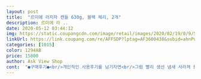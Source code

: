 ```yaml
---
layout: post 
title:  "르미에 라지자 캔들 630g, 블랙 체리, 2개" 
description: 르미에 라 ..
date: 2020-05-12 03:44:12 
img: https://static.coupangcdn.com/image/retail/images/2020/02/19/0/9/538b3098-a9ec-4696-9ace-f529c5e69bcd.jpg 
linkUrl: https://link.coupang.com/re/AFFSDP?lptag=AF3600438&subid=ahnPublicAsk&pageKey=1297772368&itemId=2310815184&vendorItemId=70307610864&traceid=V0-113-8532234a499b63a3 
categories: [1015] 
color: 1294AB 
price: 15800 
author: Ask View Shop 
cont:  "●구매후기●<br/>개인적인 사용후기를 남기자면<br/>그럼 빨리 생선 냄새 사라져 용이해요<br/>그렇게 두가지를 병행해서 사용하다가 최근에 쿠팡에서 르미에 향초를 알게됐는데 값이 완전 저렴하길래 구매해봤는데요, 일단 심지가 두개라 리드 올려놓으면 금방 가장자리까지 터널링 없이 잘 녹아서 좋고 그래서 적당히 켜다가 금방 끌수 있고요, 아직 한번 사용이라 좀 더 사용해봐야겠지만 향은 양캔들 만큼 강하진 않지만 나름 은은하게 잘 나는거 같아요 좀 더 사용해보고 발향이 여전히 괜찮다면 저는 아마 양캔들에서 르미에로 갈아타지 않을까 싶습니당ㅎㅎ<br/>그리고 마지막으러 아쉬운점은  선택할수 있는 향 종류가 많지가 않아서<br/>다양한 향을 써보거든요<br/>다음에는 시원한 향을 주문해서 켜봐야 겠어요.<br/>.<br/><br/>레몬향은 거의 안나고 라벤더향이 더 강해요.<br/>.<br/><br/>르미에 캔들의 대부분 향초들은 괜찮아요.<br/>.<br/><br/>양캔들 라지자는 향이 워낙 쎄서 좋긴하지만 보통 심지 하나인게 많아서 리드를(터널링 방지용품) 덮어놓고 사용해도 기본 3시간은 켜 놔야 그나마 터널링이 방지되기 때문에 시간적 여유가 있을때 오래 켜놔야 하는 장단점이 있고,<br/>엄청 저렴하게 두개 캔들 샀어요<br/>이 향은 여름에는 별루일거 같아요.<br/>.<br/>가을 겨울에 딱 맞는 향인거 같아요.<br/>.<br/>(이건 제 갠취향 기준에서요)<br/>작은 차이가 엄청 크더라구요<br/>저는 매번 자주 구매합니디... <br/><br/>저렴한 맛에 그냥 막 써야겠어요.<br/>.<br/><br/>제 결론은 향.<br/>용량.<br/>가격면에서는 만족입니다.<br/>.<br/><br/>지금 거실에 켜놓은지 30분이 지났는데도 냄새가 별루 나지않아요.<br/>.<br/><br/>집안 냄새 잘 안빠져 굽고나서 향초를 사용합니다<br/>집안의 향긋한 냄새로 기분좋은 공간을 만들어보세요<br/>집에 아무리 깨끗해도 집안 특유의 냄새가 있거든요<br/>촛불로 켜놓는것 보다 워머로 켜놓는것을 좋아해서 워머로 켜났는데거실이 넓어서 그런지 향이 나지 않네요.<br/>.<br/>워머랑 세트로 구입한 캔들은 켜놓을때 마다 향이 은은하게 풍겨서 좋았는데.<br/>.<br/>이제품은 오리지널이 아니라서  그런지 양키캔들보단 확실히 향이 덜 나요.<br/>.<br/>그리고 양도 꽉 채워져있지 않고 8부정도 채워져 있네요.<br/><br/>최근 집에서 생선요리  육류요리 할때<br/>캔들을 켜놓고 한시간 반 정도 지나니 향이 스멀으멀 나기시작하더니 곧 거실전체 향이 퍼지네요초가 녹으면서 발향이 되니 바로 향이 나지는 않네요.<br/>.<br/>(워머로 켜놓았을때 얘기입니다.<br/>)<br/>코코도 티라이트는 작은 용량 낱개로 사용 할수 있어서 저녁먹고 난뒤에 잠깐이나 자기전에 켜놓으면 2시간 정도 후에 다 연소되면 알아서 꺼지게 되므로 시간적으로 쫓길 염려가 없는건 장점이지만 켜놓으면 발향이 거의 없는게 단점이에요 (첨에 배송되고부터 초를 켜기전까지는 향이 엄청 쎄지만 막상 켜면 향이 잘 안나요)<br/>평소에 향초를 워낙 좋아해서 양캔들 라지자와 코코도티라이트를 병행해서 사용해왔어요<br/>향 종류를 좀 더 추가를 시키면 더 좋을거같아요.<br/><br/>향초는 집에서 없어선 안될 존재<br/>향초를 이용해<br/>" 
---
```

